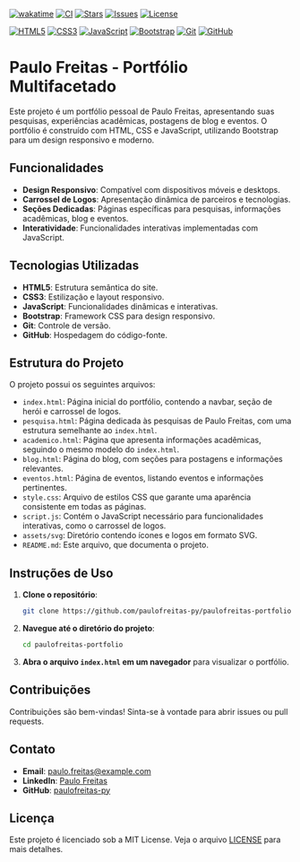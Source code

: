 <a href="https://wakatime.com/badge/user/8bcd896a-e05c-416f-8fbb-c63171a0e0c3/project/9f0d2ff5-9f71-4fb1-8d30-29875fbb8363"><img src="https://wakatime.com/badge/user/8bcd896a-e05c-416f-8fbb-c63171a0e0c3/project/9f0d2ff5-9f71-4fb1-8d30-29875fbb8363.svg" alt="wakatime"></a>
<a href="https://github.com/paulofreitas-py/paulofreitas-portfolio/actions"><img src="https://github.com/paulofreitas-py/paulofreitas-portfolio/workflows/CI/badge.svg" alt="CI"></a>
<a href="https://github.com/paulofreitas-py/paulofreitas-portfolio/stargazers"><img src="https://img.shields.io/github/stars/paulofreitas-py/paulofreitas-portfolio" alt="Stars"></a>
<a href="https://github.com/paulofreitas-py/paulofreitas-portfolio/issues"><img src="https://img.shields.io/github/issues/paulofreitas-py/paulofreitas-portfolio" alt="Issues"></a>
<a href="https://github.com/paulofreitas-py/paulofreitas-portfolio/blob/main/LICENSE"><img src="https://img.shields.io/github/license/paulofreitas-py/paulofreitas-portfolio" alt="License"></a>

<!-- Badges das tecnologias -->
<a href="https://developer.mozilla.org/docs/Web/HTML"><img src="https://img.shields.io/badge/HTML5-E34F26?style=flat&logo=html5&logoColor=white" alt="HTML5"></a>
<a href="https://developer.mozilla.org/docs/Web/CSS"><img src="https://img.shields.io/badge/CSS3-1572B6?style=flat&logo=css3&logoColor=white" alt="CSS3"></a>
<a href="https://developer.mozilla.org/docs/Web/JavaScript"><img src="https://img.shields.io/badge/JavaScript-F7DF1E?style=flat&logo=javascript&logoColor=black" alt="JavaScript"></a>
<a href="https://getbootstrap.com/"><img src="https://img.shields.io/badge/Bootstrap-7952B3?style=flat&logo=bootstrap&logoColor=white" alt="Bootstrap"></a>
<a href="https://git-scm.com/"><img src="https://img.shields.io/badge/Git-F05032?style=flat&logo=git&logoColor=white" alt="Git"></a>
<a href="https://github.com/"><img src="https://img.shields.io/badge/GitHub-181717?style=flat&logo=github&logoColor=white" alt="GitHub"></a>

# Paulo Freitas - Portfólio Multifacetado

Este projeto é um portfólio pessoal de Paulo Freitas, apresentando suas pesquisas, experiências acadêmicas, postagens de blog e eventos. O portfólio é construído com HTML, CSS e JavaScript, utilizando Bootstrap para um design responsivo e moderno.

## Funcionalidades

- **Design Responsivo**: Compatível com dispositivos móveis e desktops.
- **Carrossel de Logos**: Apresentação dinâmica de parceiros e tecnologias.
- **Seções Dedicadas**: Páginas específicas para pesquisas, informações acadêmicas, blog e eventos.
- **Interatividade**: Funcionalidades interativas implementadas com JavaScript.

## Tecnologias Utilizadas

- **HTML5**: Estrutura semântica do site.
- **CSS3**: Estilização e layout responsivo.
- **JavaScript**: Funcionalidades dinâmicas e interativas.
- **Bootstrap**: Framework CSS para design responsivo.
- **Git**: Controle de versão.
- **GitHub**: Hospedagem do código-fonte.

## Estrutura do Projeto

O projeto possui os seguintes arquivos:

- `index.html`: Página inicial do portfólio, contendo a navbar, seção de herói e carrossel de logos.
- `pesquisa.html`: Página dedicada às pesquisas de Paulo Freitas, com uma estrutura semelhante ao `index.html`.
- `academico.html`: Página que apresenta informações acadêmicas, seguindo o mesmo modelo do `index.html`.
- `blog.html`: Página do blog, com seções para postagens e informações relevantes.
- `eventos.html`: Página de eventos, listando eventos e informações pertinentes.
- `style.css`: Arquivo de estilos CSS que garante uma aparência consistente em todas as páginas.
- `script.js`: Contém o JavaScript necessário para funcionalidades interativas, como o carrossel de logos.
- `assets/svg`: Diretório contendo ícones e logos em formato SVG.
- `README.md`: Este arquivo, que documenta o projeto.

## Instruções de Uso

1. **Clone o repositório**:
   ```bash
   git clone https://github.com/paulofreitas-py/paulofreitas-portfolio.git
   ```

2. **Navegue até o diretório do projeto**:
   ```bash
   cd paulofreitas-portfolio
   ```

3. **Abra o arquivo `index.html` em um navegador** para visualizar o portfólio.

## Contribuições

Contribuições são bem-vindas! Sinta-se à vontade para abrir issues ou pull requests.

## Contato

- **Email**: paulo.freitas@example.com
- **LinkedIn**: [Paulo Freitas](https://linkedin.com/in/paulo-freitas)
- **GitHub**: [paulofreitas-py](https://github.com/paulofreitas-py)

## Licença

Este projeto é licenciado sob a MIT License. Veja o arquivo [LICENSE](https://github.com/paulofreitas-py/paulofreitas-portfolio/blob/main/LICENSE) para mais detalhes.


